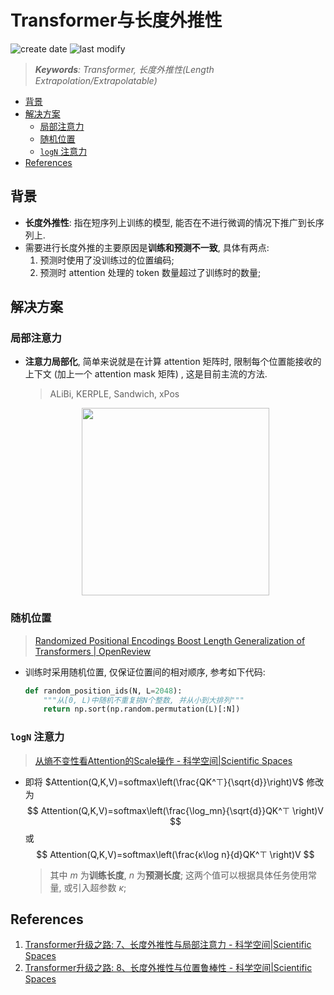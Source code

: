Transformer与长度外推性
===
<!--START_SECTION:badge-->

![create date](https://img.shields.io/static/v1?label=create%20date&message=2023-02-xx&label_color=gray&color=lightsteelblue&style=flat-square)
![last modify](https://img.shields.io/static/v1?label=last%20modify&message=2025-08-15%2022%3A16%3A49&label_color=gray&color=thistle&style=flat-square)

<!--END_SECTION:badge-->
<!--info
top: false
hidden: true
-->

> ***Keywords**: Transformer, 长度外推性(Length Extrapolation/Extrapolatable)*

<!--START_SECTION:toc-->
- [背景](#背景)
- [解决方案](#解决方案)
    - [局部注意力](#局部注意力)
    - [随机位置](#随机位置)
    - [`logN` 注意力](#logn-注意力)
- [References](#references)
<!--END_SECTION:toc-->


## 背景
- **长度外推性**: 指在短序列上训练的模型, 能否在不进行微调的情况下推广到长序列上.
- 需要进行长度外推的主要原因是**训练和预测不一致**, 具体有两点:
    1. 预测时使用了没训练过的位置编码;
    2. 预测时 attention 处理的 token 数量超过了训练时的数量;

## 解决方案

### 局部注意力
- **注意力局部化**, 简单来说就是在计算 attention 矩阵时, 限制每个位置能接收的上下文 (加上一个 attention mask 矩阵) , 这是目前主流的方法.
    > ALiBi, KERPLE, Sandwich, xPos
    <div align="center"><img src="../../../_assets/imgs/局部注意力示意图.png" height="300" /></div>

### 随机位置
> [Randomized Positional Encodings Boost Length Generalization of Transformers | OpenReview](https://openreview.net/forum?id=nMYj4argap)
- 训练时采用随机位置, 仅保证位置间的相对顺序, 参考如下代码:
    ```python
    def random_position_ids(N, L=2048):
        """从[0, L)中随机不重复挑N个整数, 并从小到大排列"""
        return np.sort(np.random.permutation(L)[:N])
    ```

### `logN` 注意力
> [从熵不变性看Attention的Scale操作 - 科学空间|Scientific Spaces](https://kexue.fm/archives/8823)

- 即将 $Attention(Q,K,V)=softmax\left(\frac{QK^⊤}{\sqrt{d}}\right)V$ 修改为
    $$ Attention(Q,K,V)=softmax\left(\frac{\log_mn}{\sqrt{d}}QK^⊤ \right)V
    $$
    或
    $$ Attention(Q,K,V)=softmax\left(\frac{κ\log n}{d}QK^⊤ \right)V
    $$
    > 其中 $m$ 为**训练长度**, $n$ 为**预测长度**; 这两个值可以根据具体任务使用常量, 或引入超参数 $κ$;


## References
1. [Transformer升级之路: 7、长度外推性与局部注意力 - 科学空间|Scientific Spaces](https://kexue.fm/archives/9431)
2. [Transformer升级之路: 8、长度外推性与位置鲁棒性 - 科学空间|Scientific Spaces](https://kexue.fm/archives/9444)
